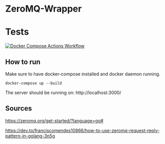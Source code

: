 # ZeroMQ-Wrapper

# Tests
[![Docker Compose Actions Workflow](https://github.com/harou24/Fiber-ZeroMQ-Server-Worker/actions/workflows/main.yml/badge.svg)](https://github.com/harou24/Fiber-ZeroMQ-Server-Worker/actions/workflows/main.yml)

## How to run

Make sure to have docker-compose installed and docker daemon running.

```
docker-compose up --build
```

The server should be running on: http://localhost:3000/

## Sources

https://zeromq.org/get-started/?language=go#

https://dev.to/franciscomendes10866/how-to-use-zeromq-request-reply-pattern-in-golang-3n5g

